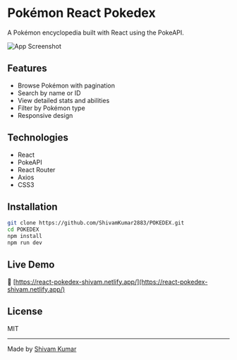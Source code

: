 # Pokémon React Pokedex

A Pokémon encyclopedia built with React using the PokeAPI.

![App Screenshot](screenshot.png)

## Features
- Browse Pokémon with pagination
- Search by name or ID
- View detailed stats and abilities
- Filter by Pokémon type
- Responsive design

## Technologies
- React
- PokeAPI
- React Router
- Axios
- CSS3

## Installation
```bash
git clone https://github.com/ShivamKumar2883/POKEDEX.git
cd POKEDEX
npm install
npm run dev
```

## Live Demo
🔗 [https://react-pokedex-shivam.netlify.app/](https://react-pokedex-shivam.netlify.app/)

## License
MIT

---

Made by [Shivam Kumar](https://github.com/ShivamKumar2883)
